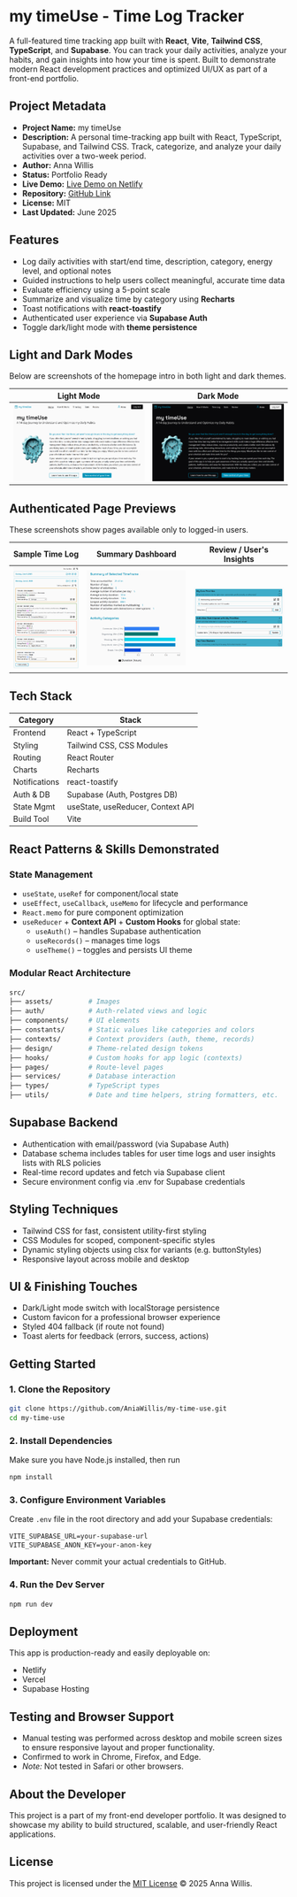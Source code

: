 # my timeUse - Time Log Tracker

A full-featured time tracking app built with **React**, **Vite**, **Tailwind CSS**, **TypeScript**, and **Supabase**. You can track your daily activities, analyze your habits, and gain insights into how your time is spent. Built to demonstrate modern React development practices and optimized UI/UX as part of a front-end portfolio.

## Project Metadata

- **Project Name:** my timeUse
- **Description:** A personal time-tracking app built with React, TypeScript, Supabase, and Tailwind CSS. Track, categorize, and analyze your daily activities over a two-week period.
- **Author:** Anna Willis
- **Status:** Portfolio Ready
- **Live Demo:** [Live Demo on Netlify](https://ania-w-my-time-use.netlify.app)
- **Repository:** [GitHub Link](https://github.com/AniaWillis/my-time-use)
- **License:** MIT
- **Last Updated:** June 2025

## Features

- Log daily activities with start/end time, description, category, energy level, and optional notes
- Guided instructions to help users collect meaningful, accurate time data
- Evaluate efficiency using a 5-point scale
- Summarize and visualize time by category using **Recharts**
- Toast notifications with **react-toastify**
- Authenticated user experience via **Supabase Auth**
- Toggle dark/light mode with **theme persistence**

## Light and Dark Modes

Below are screenshots of the homepage intro in both light and dark themes.

| Light Mode                                 | Dark Mode                                |
| ------------------------------------------ | ---------------------------------------- |
| ![Home Light](./src/assets/home-light.png) | ![Home Dark](./src/assets/home-dark.png) |

## Authenticated Page Previews

These screenshots show pages available only to logged-in users.

| Sample Time Log                              | Summary Dashboard                          | Review / User's Insights                 |
| -------------------------------------------- | ------------------------------------------ | ---------------------------------------- |
| ![Time Log](./src/assets/time-log-light.png) | ![Summary](./src/assets/summary-light.png) | ![Review](./src/assets/review-light.png) |

## Tech Stack

| Category      | Stack                             |
| ------------- | --------------------------------- |
| Frontend      | React + TypeScript                |
| Styling       | Tailwind CSS, CSS Modules         |
| Routing       | React Router                      |
| Charts        | Recharts                          |
| Notifications | react-toastify                    |
| Auth & DB     | Supabase (Auth, Postgres DB)      |
| State Mgmt    | useState, useReducer, Context API |
| Build Tool    | Vite                              |

## React Patterns & Skills Demonstrated

### State Management

- `useState`, `useRef` for component/local state
- `useEffect`, `useCallback`, `useMemo` for lifecycle and performance
- `React.memo` for pure component optimization
- `useReducer` + **Context API** + **Custom Hooks** for global state:
  - `useAuth()` – handles Supabase authentication
  - `useRecords()` – manages time logs
  - `useTheme()` – toggles and persists UI theme

### Modular React Architecture

```bash
src/
├── assets/         # Images
├── auth/           # Auth-related views and logic
├── components/     # UI elements
├── constants/      # Static values like categories and colors
├── contexts/       # Context providers (auth, theme, records)
├── design/         # Theme-related design tokens
├── hooks/          # Custom hooks for app logic (contexts)
├── pages/          # Route-level pages
├── services/       # Database interaction
├── types/          # TypeScript types
├── utils/          # Date and time helpers, string formatters, etc.
```

## Supabase Backend

- Authentication with email/password (via Supabase Auth)
- Database schema includes tables for user time logs and user insights lists with RLS policies
- Real-time record updates and fetch via Supabase client
- Secure environment config via .env for Supabase credentials

## Styling Techniques

- Tailwind CSS for fast, consistent utility-first styling
- CSS Modules for scoped, component-specific styles
- Dynamic styling objects using clsx for variants (e.g. buttonStyles)
- Responsive layout across mobile and desktop

## UI & Finishing Touches

- Dark/Light mode switch with localStorage persistence
- Custom favicon for a professional browser experience
- Styled 404 fallback (if route not found)
- Toast alerts for feedback (errors, success, actions)

## Getting Started

### 1. Clone the Repository

```bash
git clone https://github.com/AniaWillis/my-time-use.git
cd my-time-use
```

### 2. Install Dependencies

Make sure you have Node.js installed, then run

```bash
npm install

```

### 3. Configure Environment Variables

Create `.env` file in the root directory and add your Supabase credentials:

```env
VITE_SUPABASE_URL=your-supabase-url
VITE_SUPABASE_ANON_KEY=your-anon-key
```

**Important:** Never commit your actual credentials to GitHub.

### 4. Run the Dev Server

```bash
npm run dev

```

## Deployment

This app is production-ready and easily deployable on:

- Netlify
- Vercel
- Supabase Hosting

## Testing and Browser Support

- Manual testing was performed across desktop and mobile screen sizes to ensure responsive layout and proper functionality.
- Confirmed to work in Chrome, Firefox, and Edge.
- _Note:_ Not tested in Safari or other browsers.

## About the Developer

This project is a part of my front-end developer portfolio. It was designed to showcase my ability to build structured, scalable, and user-friendly React applications.

## License

This project is licensed under the [MIT License](./LICENSE) © 2025 Anna Willis.
